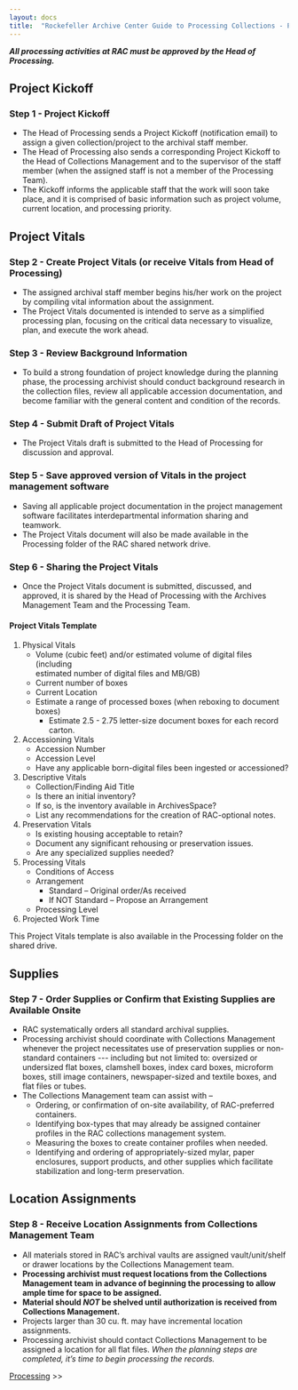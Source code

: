 ```yaml
---
layout: docs
title:  "Rockefeller Archive Center Guide to Processing Collections - Planning"
---
```


**_All processing activities at RAC must be approved by the Head of Processing._**

## Project Kickoff
### Step 1 - Project Kickoff

- The Head of Processing sends a Project Kickoff (notification email) to assign a given collection/project to the archival staff member.
- The Head of Processing also sends a corresponding Project Kickoff to the Head of Collections Management and to the supervisor of the staff member (when the assigned staff is not a member of the Processing Team).
- The Kickoff informs the applicable staff that the work will soon take place, and it is comprised of basic information such as project volume, current location, and processing priority.

## Project Vitals

### Step 2 - Create Project Vitals (or receive Vitals from Head of Processing)

- The assigned archival staff member begins his/her work on the project by compiling vital information about the assignment.
- The Project Vitals documented is intended to serve as a simplified processing plan, focusing on the critical data necessary to visualize, plan, and execute the work ahead.

### Step 3 - Review Background Information

- To build a strong foundation of project knowledge during the planning phase, the processing archivist should conduct background research in the collection files, review all applicable accession documentation, and become familiar with the general content and condition of the records.

### Step 4 - Submit Draft of Project Vitals

- The Project Vitals draft is submitted to the Head of Processing for discussion and approval.

### Step 5 - Save approved version of Vitals in the project management software

- Saving all applicable project documentation in the project management software facilitates interdepartmental information sharing and teamwork.
- The Project Vitals document will also be made available in the Processing folder of the RAC shared network drive.

### Step 6 - Sharing the Project Vitals

- Once the Project Vitals document is submitted, discussed, and approved, it is shared by the Head of Processing with the Archives Management Team and the Processing Team.

#### Project Vitals Template

1. Physical Vitals
    - Volume (cubic feet) and/or estimated volume of digital files (including     
        estimated number of digital files and MB/GB)
    - Current number of boxes
    - Current Location
    - Estimate a range of processed boxes (when reboxing to document boxes)
        - Estimate 2.5 - 2.75 letter-size document boxes for each record carton.
2.  Accessioning Vitals
    - Accession Number
    - Accession Level
    - Have any applicable born-digital files been ingested or accessioned?
3.  Descriptive Vitals
    - Collection/Finding Aid Title
    - Is there an initial inventory?
    - If so, is the inventory available in ArchivesSpace?
    - List any recommendations for the creation of RAC-optional notes.
4.  Preservation Vitals
    - Is existing housing acceptable to retain?
    - Document any significant rehousing or preservation issues.
    - Are any specialized supplies needed?
5.  Processing Vitals
    - Conditions of Access
    - Arrangement
        - Standard – Original order/As received
        - If NOT Standard – Propose an Arrangement
    - Processing Level
6.  Projected Work Time

This Project Vitals template is also available in the Processing folder on the shared drive.

## Supplies

### Step 7 - Order Supplies or Confirm that Existing Supplies are Available Onsite

- RAC systematically orders all standard archival supplies.
- Processing archivist should coordinate with Collections Management whenever the project necessitates use of preservation supplies or non-standard containers --- including but not limited to: oversized or undersized flat boxes, clamshell boxes, index card boxes, microform boxes, still image containers, newspaper-sized and textile boxes, and flat files or tubes.
- The Collections Management team can assist with –
    - Ordering, or confirmation of on-site availability, of RAC-preferred containers.
    - Identifying box-types that may already be assigned container profiles in the RAC collections management system.
    - Measuring the boxes to create container profiles when needed.
    - Identifying and ordering of appropriately-sized mylar, paper enclosures, support products, and other supplies which facilitate stabilization and long-term preservation.

## Location Assignments

### Step 8 - Receive Location Assignments from Collections Management Team

- All materials stored in RAC’s archival vaults are assigned vault/unit/shelf or drawer locations by the Collections Management team.
- **Processing archivist must request locations from the Collections Management team in advance of beginning the processing to allow ample time for space to be assigned.**
- **Material should _NOT_ be shelved until authorization is received from Collections Management.**
- Projects larger than 30 cu. ft. may have incremental location assignments.
- Processing archivist should contact Collections Management to be assigned a location for all flat files.
_When the planning steps are completed, it’s time to begin processing the records._

[Processing](processing) >>
